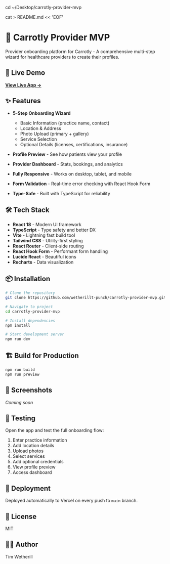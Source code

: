 cd ~/Desktop/carrotly-provider-mvp

cat > README.md << 'EOF'
# 🥕 Carrotly Provider MVP

Provider onboarding platform for Carrotly - A comprehensive multi-step wizard for healthcare providers to create their profiles.

## 🚀 Live Demo

**[View Live App →](https://carrotly-provider-5iz8teine-tim-wetherills-projects.vercel.app)**

## ✨ Features

- **5-Step Onboarding Wizard**
  - Basic Information (practice name, contact)
  - Location & Address
  - Photo Upload (primary + gallery)
  - Service Selection
  - Optional Details (licenses, certifications, insurance)

- **Profile Preview** - See how patients view your profile
- **Provider Dashboard** - Stats, bookings, and analytics
- **Fully Responsive** - Works on desktop, tablet, and mobile
- **Form Validation** - Real-time error checking with React Hook Form
- **Type-Safe** - Built with TypeScript for reliability

## 🛠 Tech Stack

- **React 18** - Modern UI framework
- **TypeScript** - Type safety and better DX
- **Vite** - Lightning fast build tool
- **Tailwind CSS** - Utility-first styling
- **React Router** - Client-side routing
- **React Hook Form** - Performant form handling
- **Lucide React** - Beautiful icons
- **Recharts** - Data visualization

## 📦 Installation
```bash
# Clone the repository
git clone https://github.com/wetherillt-punch/carrotly-provider-mvp.git

# Navigate to project
cd carrotly-provider-mvp

# Install dependencies
npm install

# Start development server
npm run dev
```

## 🏗 Build for Production
```bash
npm run build
npm run preview
```

## 📱 Screenshots

*Coming soon*

## 🧪 Testing

Open the app and test the full onboarding flow:
1. Enter practice information
2. Add location details
3. Upload photos
4. Select services
5. Add optional credentials
6. View profile preview
7. Access dashboard

## 🚀 Deployment

Deployed automatically to Vercel on every push to `main` branch.

## 📄 License

MIT

## 👨‍💻 Author

Tim Wetherill
